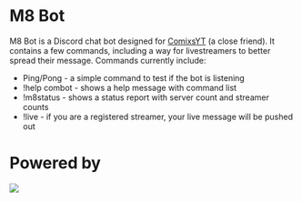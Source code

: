 # M8 Bot

M8 Bot is a Discord chat bot designed for [ComixsYT] (a close friend). It contains a few commands, including a way for livestreamers to better spread their message. Commands currently include:
  - Ping/Pong - a simple command to test if the bot is listening
  - !help combot - shows a help message with command list
  - !m8status - shows a status report with server count and streamer counts
  - !live - if you are a registered streamer, your live message will be pushed out

# Powered by
[![](https://camo.githubusercontent.com/40129aa4640399b5e65cc3c101361a6a0b5d6467/68747470733a2f2f646973636f72642e6a732e6f72672f7374617469632f6c6f676f2e737667)](https://discord.js.org)

   [ComixsYT]: <https://comixsyt.space>
